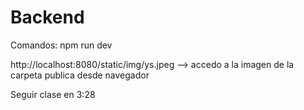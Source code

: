 # Backend

Comandos: npm run dev 

http://localhost:8080/static/img/ys.jpeg --> accedo a la imagen de la carpeta publica desde navegador

Seguir clase en 3:28